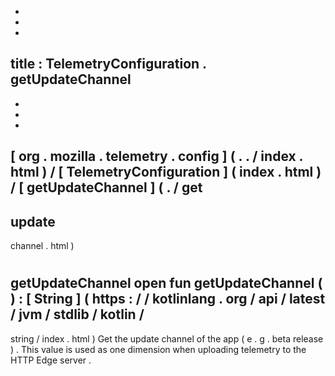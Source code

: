 -
-
-
title
:
TelemetryConfiguration
.
getUpdateChannel
-
-
-
-
[
org
.
mozilla
.
telemetry
.
config
]
(
.
.
/
index
.
html
)
/
[
TelemetryConfiguration
]
(
index
.
html
)
/
[
getUpdateChannel
]
(
.
/
get
-
update
-
channel
.
html
)
#
getUpdateChannel
open
fun
getUpdateChannel
(
)
:
[
String
]
(
https
:
/
/
kotlinlang
.
org
/
api
/
latest
/
jvm
/
stdlib
/
kotlin
/
-
string
/
index
.
html
)
Get
the
update
channel
of
the
app
(
e
.
g
.
beta
release
)
.
This
value
is
used
as
one
dimension
when
uploading
telemetry
to
the
HTTP
Edge
server
.
